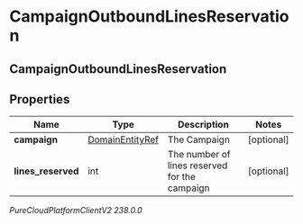 # CampaignOutboundLinesReservation

## CampaignOutboundLinesReservation

## Properties

|Name | Type | Description | Notes|
|------------ | ------------- | ------------- | -------------|
| **campaign** | [DomainEntityRef](DomainEntityRef) | The Campaign | [optional] |
| **lines_reserved** | int | The number of lines reserved for the campaign | [optional] |



_PureCloudPlatformClientV2 238.0.0_
